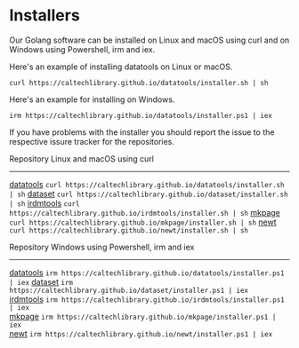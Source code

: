 
# Installers

Our Golang software can be installed on Linux and macOS using curl and on Windows using Powershell, irm and iex. 

Here's an example of installing datatools on Linux or macOS.

~~~shell
curl https://caltechlibrary.github.io/datatools/installer.sh | sh
~~~

Here's an example for installing on Windows.

~~~pwsh
irm https://caltechlibrary.github.io/datatools/installer.ps1 | iex
~~~

If you have problems with the installer you should report the issue to the respective issure tracker for the repositories.

Repository                                                         Linux and macOS using curl
----------------------------------------------------------------   -------------------------------------------------------------------
[datatools](https://github.com/caltechlibrary/datatools/issues)    `curl https://caltechlibrary.github.io/datatools/installer.sh | sh`
[dataset](https://github.com/caltechlibrary/dataset/issues)        `curl https://caltechlibrary.github.io/dataset/installer.sh | sh`
[irdmtools](https://github.com/caltechlibrary/irdmtools/issues)    `curl https://caltechlibrary.github.io/irdmtools/installer.sh | sh`
[mkpage](https://github.com/caltechlibrary/mkpage/issues)          `curl https://caltechlibrary.github.io/mkpage/installer.sh | sh`
[newt](https://github.com/caltechlibrary/newt/issues)              `curl https://caltechlibrary.github.io/newt/installer.sh | sh`


Repository                                                         Windows using Powershell, irm and iex
----------------------------------------------------------------   -------------------------------------------------------------------
[datatools](https://github.com/caltechlibrary/datatools/issues)    `irm https://caltechlibrary.github.io/datatools/installer.ps1 | iex` 
[dataset](https://github.com/caltechlibrary/dataset/issues)        `irm https://caltechlibrary.github.io/dataset/installer.ps1 | iex`   
[irdmtools](https://github.com/caltechlibrary/irdmtools/issues)    `irm https://caltechlibrary.github.io/irdmtools/installer.ps1 | iex`  
[mkpage](https://github.com/caltechlibrary/mkpage/issues)          `irm https://caltechlibrary.github.io/mkpage/installer.ps1 | iex`   
[newt](https://github.com/caltechlibrary/newt/issues)              `irm https://caltechlibrary.github.io/newt/installer.ps1 | iex`


